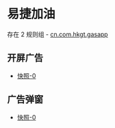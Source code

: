 # 易捷加油

存在 2 规则组 - [cn.com.hkgt.gasapp](/src/apps/cn.com.hkgt.gasapp.ts)

## 开屏广告

- [快照-0](https://i.gkd.li/import/12740125)

## 广告弹窗

- [快照-0](https://i.gkd.li/import/import/12744270)
